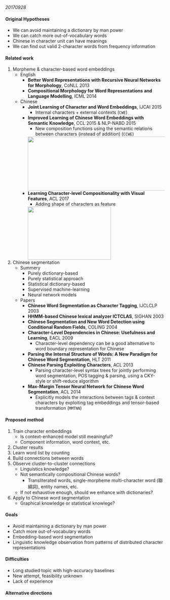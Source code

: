 _20170928_

#### Original Hypotheses

- We can avoid maintaining a dictionary by man power
- We can catch more out-of-vocabulary words
- Chinese in character unit can have meanings
- We can find out valid 2-character words from frequency information

#### Related work

1. Morpheme & character-based word embeddings
    - English
        - __Better Word Representations with Recursive Neural Networks for Morphology__, CoNLL 2013
        - __Compositional Morphology for Word Representations and Language Modelling__, ICML 2014
    - Chinese
        - __Joint Learning of Character and Word Embeddings__, IJCAI 2015
            - Internal characters + external contexts (`CWE`)
        - __Improved Learning of Chinese Word Embeddings with Semantic Knowledge__, CCL 2015 & NLP-NABD 2015
            - New composition functions using the semantic relations between characters (instead of addition) (`CCWE`)
            <img width="523px" height="170px" src="https://github.com/pyliaorachel/word2vec-chinese-dictionary/blob/master/preparation/img/CWE_CCWE.png?raw=true" />
        - __Learning Character-level Compositionality with Visual Features__, ACL 2017
            - Adding shape of characters as feature
            <img width="263px" height="167px" src="https://github.com/pyliaorachel/word2vec-chinese-dictionary/blob/master/preparation/img/visual.png?raw=true" />
2. Chinese segmentation
    - Summery
        - Purely dictionary-based
        - Purely statistical approach
        - Statistical dictionary-based
        - Supervised machine-learning
        - Neural network models
    - Papers
        - __Chinese Word Segmentation as Character Tagging__, IJCLCLP 2003
        - __HHMM-based Chinese lexical analyzer ICTCLAS__, SIGHAN 2003
        - __Chinese Segmentation and New Word Detection using Conditional Random Fields__, COLING 2004
        - __Character-Level Dependencies in Chinese: Usefulness and Learning__, EACL 2009
            - Character-level dependency can be a good alternative to word boundary representation for Chinese
        - __Parsing the Internal Structure of Words: A New Paradigm for Chinese Word Segmentation__, HLT 2011
        - __Chinese Parsing Exploiting Characters__, ACL 2013
            - Parsing character-level syntax trees for jointly performing word segmentation, POS tagging & parsing, using a CKY-style or shift-reduce algorithm
        - __Max-Margin Tensor Neural Network for Chinese Word Segmentation__, ACL 2014
            - Explicitly models the interactions between tags & context characters by exploiting tag embeddings and tensor-based transformation (`MMTNN`)

#### Proposed method

1. Train character embeddings
      - Is context-enhanced model still meaningful?
      - Component information, word context, etc.
2. Cluster results
3. Learn word list by counting
4. Build connections between words
5. Observe cluster-to-cluster connections
    - Linguistics knowledge?
    - Not semantically compositional Chinese words?
        - Transliterated words, single-morpheme multi-character word (聯綿詞), entity names, etc.
    - If not exhaustive enough, should we enhance with dictionaries?
6. Apply to Chinese word segmentation
    - Graphical knowledge or statistical knowlege?
  
#### Goals

- Avoid maintaining a dictionary by man power
- Catch more out-of-vocabulary words
- Embedding-based word segmentation
- Linguistic knowledge observation from patterns of distributed character representations

#### Difficulties

- Long studied topic with high-accuracy baselines
- New attempt, feasibility unknown
- Lack of experience

#### Alternative directions

